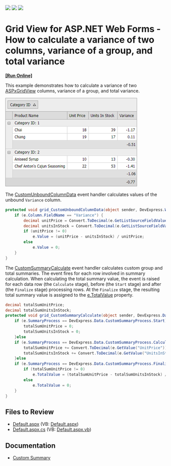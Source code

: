 <!-- default badges list -->
![](https://img.shields.io/endpoint?url=https://codecentral.devexpress.com/api/v1/VersionRange/128538087/13.1.4%2B)
[![](https://img.shields.io/badge/Open_in_DevExpress_Support_Center-FF7200?style=flat-square&logo=DevExpress&logoColor=white)](https://supportcenter.devexpress.com/ticket/details/E3115)
[![](https://img.shields.io/badge/📖_How_to_use_DevExpress_Examples-e9f6fc?style=flat-square)](https://docs.devexpress.com/GeneralInformation/403183)
<!-- default badges end -->

# Grid View for ASP.NET Web Forms - How to calculate a variance of two columns, variance of a group, and total variance
<!-- run online -->
**[[Run Online]](https://codecentral.devexpress.com/e3115/)**
<!-- run online end -->

This example demonstrates how to calculate a variance of two [ASPxGridView](https://docs.devexpress.com/AspNet/DevExpress.Web.ASPxGridView) columns, variance of a group, and total variance. 

![](grid-with-variance-column.png)

The [CustomUnboundColumnData](https://docs.devexpress.com/AspNet/DevExpress.Web.ASPxGridView.CustomUnboundColumnData) event handler calculates values of the unbound `Variance` column. 

```csharp
protected void grid_CustomUnboundColumnData(object sender, DevExpress.Web.ASPxGridViewColumnDataEventArgs e) {
    if (e.Column.FieldName == "Variance") {
        decimal unitPrice = Convert.ToDecimal(e.GetListSourceFieldValue("UnitPrice"));
        decimal unitsInStock = Convert.ToDecimal(e.GetListSourceFieldValue("UnitsInStock"));
        if (unitPrice != 0)
            e.Value = (unitPrice - unitsInStock) / unitPrice;
        else
            e.Value = 0;
    }
}
```

The [CustomSummaryCalculate](https://docs.devexpress.com/AspNet/DevExpress.Web.ASPxGridBase.CustomSummaryCalculate) event handler calculates custom group and total summaries. The event fires for each row involved in summary calculation. When calculating the total summary value, the event is raised for each data row (the `Calculate` stage), before (the `Start` stage) and after (the `Finalize` stage) processing rows. At the `Finalize` stage, the resulting total summary value is assigned to the [e.TotalValue](https://docs.devexpress.com/CoreLibraries/DevExpress.Data.CustomSummaryEventArgs.TotalValue) property.

```csharp
decimal totalSumUnitPrice;
decimal totalSumUnitsInStock;
protected void grid_CustomSummaryCalculate(object sender, DevExpress.Data.CustomSummaryEventArgs e) {
    if (e.SummaryProcess == DevExpress.Data.CustomSummaryProcess.Start) {
        totalSumUnitPrice = 0;
        totalSumUnitsInStock = 0;
    }else
    if (e.SummaryProcess == DevExpress.Data.CustomSummaryProcess.Calculate) {
        totalSumUnitPrice += Convert.ToDecimal(e.GetValue("UnitPrice"));
        totalSumUnitsInStock += Convert.ToDecimal(e.GetValue("UnitsInStock"));
    }else
    if (e.SummaryProcess == DevExpress.Data.CustomSummaryProcess.Finalize) {
        if (totalSumUnitPrice != 0)
            e.TotalValue = (totalSumUnitPrice - totalSumUnitsInStock) / totalSumUnitPrice;
        else
            e.TotalValue = 0;
    }
}
```

## Files to Review

* [Default.aspx](./CS/WebSite/Default.aspx) (VB: [Default.aspx](./VB/WebSite/Default.aspx))
* [Default.aspx.cs](./CS/WebSite/Default.aspx.cs) (VB: [Default.aspx.vb](./VB/WebSite/Default.aspx.vb))

## Documentation

* [Custom Summary](https://docs.devexpress.com/AspNet/3762/components/grid-view/concepts/use-data-summaries/custom-summary)
